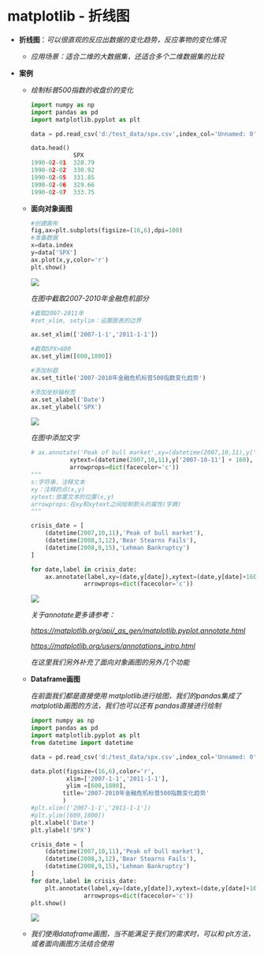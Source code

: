 # matplotlib - 折线图

- **折线图**：*可以很直观的反应出数据的变化趋势，反应事物的变化情况*
  - *应用场景：适合二维的大数据集，还适合多个二维数据集的比较*

- **案例**

  - *绘制标普500指数的收盘价的变化*

    ```python
    import numpy as np
    import pandas as pd
    import matplotlib.pyplot as plt
    
    data = pd.read_csv('d:/test_data/spx.csv',index_col='Unnamed: 0',parse_dates=True) #index_col:DataFrame的列用作行索引， parse_dates:解析索引
    
    data.head()
    			SPX
    1990-02-01	328.79
    1990-02-02	330.92
    1990-02-05	331.85
    1990-02-06	329.66
    1990-02-07	333.75
    ```

  - **面向对象画图**

    ```python
    #创建画布
    fig,ax=plt.subplots(figsize=(16,6),dpi=100)
    #准备数据
    x=data.index
    y=data['SPX']
    ax.plot(x,y,color='r')
    plt.show()
    ```

    ![](C:\Users\唐禹\Desktop\数据分析-唐禹\matplotlib\图\案例1-1.png)

    *在图中截取2007-2010年金融危机部分*

    ```python
    #截取2007-2011年
    #set_xlim, setylim：设置图表的边界
    
    ax.set_xlim(['2007-1-1','2011-1-1'])
    
    #截取SPX>600
    ax.set_ylim([600,1800])
    
    #添加标题
    ax.set_title('2007-2010年金融危机标普500指数变化趋势')
    
    #添加坐标轴标签
    ax.set_xlabel('Date')
    ax.set_ylabel('SPX')
    ```

    ![](C:\Users\唐禹\Desktop\数据分析-唐禹\matplotlib\图\案例1-2.png)

    *在图中添加文字*

    ```python
    # ax.annotate('Peak of bull market',xy=(datetime(2007,10,11),y['2007-10-11']),
               xytext=(datetime(2007,10,11),y['2007-10-11'] + 160),
               arrowprops=dict(facecolor='c'))
    """
    s:字符串，注释文本
    xy：注释的点(x,y)
    xytext:放置文本的位置(x,y)
    arrowprops:在xy和xytext之间绘制箭头的属性(字典)
    """
    
    crisis_date = [
        (datetime(2007,10,11),'Peak of bull market'),
        (datetime(2008,3,12),'Bear Stearns Fails'),
        (datetime(2008,9,15),'Lehman Bankruptcy')
    ]
    
    for date,label in crisis_date:
        ax.annotate(label,xy=(date,y[date]),xytext=(date,y[date]+160),
                   arrowprops=dict(facecolor='c'))
    ```

    ![](C:\Users\唐禹\Desktop\数据分析-唐禹\matplotlib\图\案例1-3.png)

    *关于annotate更多请参考：*

    *https://matplotlib.org/api/_as_gen/matplotlib.pyplot.annotate.html*

    *https://matplotlib.org/users/annotations_intro.html*

    *在这里我们另外补充了面向对象画图的另外几个功能*

  - **Dataframe画图**

    *在前面我们都是直接使用 matplotlib进行绘图，我们的pandas集成了matplotlib画图的方法，我们也可以还有 pandas直接进行绘制*

    ```python
    import numpy as np
    import pandas as pd
    import matplotlib.pyplot as plt
    from datetime import datetime
    
    data = pd.read_csv('d:/test_data/spx.csv',index_col='Unnamed: 0',parse_dates=True)
    
    data.plot(figsize=(16,6),color='r',
              xlim=['2007-1-1','2011-1-1'],
              ylim =[600,1800],
             title='2007-2010年金融危机标普500指数变化趋势'
             )
    #plt.xlim(['2007-1-1','2011-1-1'])
    #plt.ylim([600,1800])
    plt.xlabel('Date')
    plt.ylabel('SPX')
    
    crisis_date = [
        (datetime(2007,10,11),'Peak of bull market'),
        (datetime(2008,3,12),'Bear Stearns Fails'),
        (datetime(2008,9,15),'Lehman Bankruptcy')
    ]
    for date,label in crisis_date:
        plt.annotate(label,xy=(date,y[date]),xytext=(date,y[date]+160),
                   arrowprops=dict(facecolor='c'))
    plt.show()
    
    ```

    ![](C:\Users\唐禹\Desktop\数据分析-唐禹\matplotlib\图\dateframe1.png)

  - *我们使用dataframe画图，当不能满足于我们的需求时，可以和 plt方法，或者面向画图方法结合使用*






